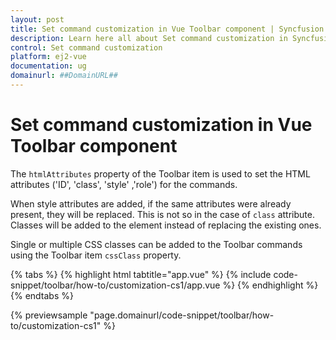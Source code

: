 ```yaml
---
layout: post
title: Set command customization in Vue Toolbar component | Syncfusion
description: Learn here all about Set command customization in Syncfusion Vue Toolbar component of Syncfusion Essential JS 2 and more.
control: Set command customization 
platform: ej2-vue
documentation: ug
domainurl: ##DomainURL##
---
```


# Set command customization in Vue Toolbar component

The `htmlAttributes` property of the Toolbar item is used to set the HTML attributes ('ID', 'class', 'style' ,'role') for the commands.

When style attributes are added, if the same attributes were already present, they will be replaced. This is not so in the case of `class`
 attribute. Classes will be added to the element instead of replacing the existing ones.

Single or multiple CSS classes can be added to the Toolbar commands using the Toolbar item `cssClass` property.

{% tabs %}
{% highlight html tabtitle="app.vue" %}
{% include code-snippet/toolbar/how-to/customization-cs1/app.vue %}
{% endhighlight %}
{% endtabs %}
        
{% previewsample "page.domainurl/code-snippet/toolbar/how-to/customization-cs1" %}